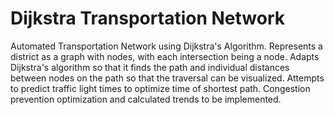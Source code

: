 # Dijkstra Transportation Network
Automated Transportation Network using Dijkstra's Algorithm. Represents a district as a graph with nodes, with each intersection being a node. Adapts Dijkstra's algorithm so that it finds the path and individual distances between nodes on the path so that the traversal can be visualized. Attempts to predict traffic light times to optimize time of shortest path. Congestion prevention optimization and calculated trends to be implemented.
